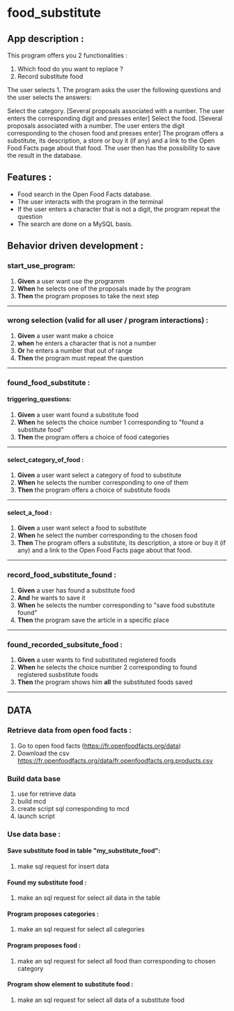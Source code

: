 # food_substitute

## App description :
This program offers you 2 functionalities : 
1. Which food do you want to replace ?
2. Record substitute food

The user selects 1. The program asks the user the following questions and the user selects the answers:

Select the category. [Several proposals associated with a number. The user enters the corresponding digit and presses enter]
Select the food. [Several proposals associated with a number. The user enters the digit corresponding to the chosen food and presses enter]
The program offers a substitute, its description, a store or buy it (if any) and a link to the Open Food Facts page about that food.
The user then has the possibility to save the result in the database.

## Features : 
* Food search in the Open Food Facts database.
* The user interacts with the program in the terminal
* If the user enters a character that is not a digit, the program repeat the question
* The search are done on a MySQL basis.

## Behavior driven development :

### start_use_program:

1. **Given** a user want use the programm
2. **When** he selects one of the proposals made by the program 
3. **Then** the program proposes to take the next step 
---

### wrong selection (valid for all user / program interactions) :
1. **Given** a user want make a choice
2. **when** he enters a character that is not a number
3. **Or** he enters a number that out of range
3. **Then** the program must repeat the question 
---

### found_food_substitute :

#### triggering_questions:
1. **Given** a user want found a substitute food
2. **When** he selects the choice number 1 corresponding to "found a substitute food"
3. **Then** the program offers a choice of food categories
---


#### select_category_of_food :
1. **Given** a user want select a category of food to substitute
2. **When** he selects the number corresponding to one of them
3. **Then** the program offers a choice of substitute foods
---

#### select_a_food :
1. **Given** a user want select a food to substitute
2. **When** he select the number corresponding to the chosen food
3. **Then** The program offers a substitute, its description, a store or buy it (if any) and
a link to the Open Food Facts page about that food.
---

### record_food_substitute_found :

1. **Given** a user has found a substitute food
2. **And** he wants to save it
2. **When** he selects the number corresponding to "save food substitute found"
3. **Then** the program save the article in a specific place
---

### found_recorded_subsitute_food :

1. **Given** a user wants to find substituted registered foods
2. **When** he selects the choice number 2 corresponding to found registered susbstitute foods
3. **Then** the program shows him **all** the substituted foods saved
---

## DATA

### Retrieve data from open food facts :
1. Go to open food facts (https://fr.openfoodfacts.org/data)
2. Download the csv https://fr.openfoodfacts.org/data/fr.openfoodfacts.org.products.csv

### Build data base 
1. use for retrieve data
2. build mcd
3. create script sql corresponding to mcd
4. launch script

### Use data base :

#### Save substitute food in table "my_substitute_food":
1. make sql request for insert data

#### Found my substitute food : 
1. make an sql request for select all data in the table

#### Program proposes categories : 
1. make an sql request for select all categories

#### Program proposes food :
1. make an sql request for select all food than corresponding to chosen category

#### Program show element to substitute food : 
1. make an sql request for select all data of a substitute food
